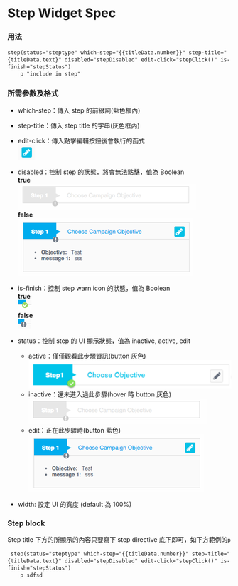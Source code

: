 # Step Widget Spec
### 用法
	step(status="steptype" which-step="{{titleData.number}}" step-title="{titleData.text}" disabled="stepDisabled" edit-click="stepClick()" is-finish="stepStatus")
		p "include in step"

### 所需參數及格式
* which-step：傳入 step 的前綴詞(藍色框內)

* step-title：傳入 step title 的字串(灰色框內)

* edit-click：傳入點擊編輯按鈕後會執行的函式  
	![Step icon](./directive-images/step-edit-icon.png)

* disabled：控制 step 的狀態，將會無法點擊，值為 Boolean  
	**true**  
	![Step disabled](./directive-images/step-inactive.png)  
	**false**  
	![Step enable](./directive-images/step-edit.png)

* is-finish：控制 step warn icon 的狀態，值為 Boolean  
	**true**  
	![step finish](./directive-images/step-finish-icon.png)   
	**false**  
	![step warn](./directive-images/step-warn-icon.png)  
	
* status：控制 step 的 UI 顯示狀態，值為 inactive, active, edit
	* active：僅僅觀看此步驟資訊(button 灰色)  
		![default](./directive-images/step-active.png)
	* inactive：還未進入過此步驟(hover 時 button 灰色)  
		![disable](./directive-images/step-inactive.png)
	* edit：正在此步驟時(button 藍色)  
		![process](./directive-images/step-edit.png)
   	
* width: 設定 UI 的寬度 (default 為 100%)	
### Step block
Step title 下方的所顯示的內容只要寫下 step directive 底下即可，如下方範例的`p`

     step(status="steptype" which-step="{{titleData.number}}" step-title="{titleData.text}" disabled="stepDisabled" edit-click="stepClick()" is-finish="stepStatus")
        p sdfsd
